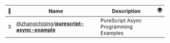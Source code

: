 |:star2: | Name | Description | 🌍|
|---|---|---|---|
|3|[@zhangchiqing](https://github.com/zhangchiqing)/[**purescript-async-example**](https://github.com/zhangchiqing/purescript-async-example)|PureScript Async Programming Examples||

